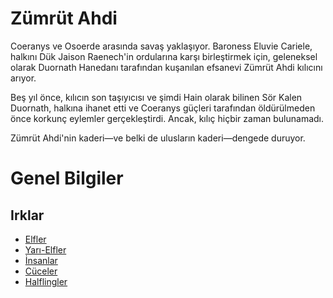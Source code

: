 # Zümrüt Ahdi

Coeranys ve Osoerde arasında savaş yaklaşıyor. Baroness Eluvie Cariele, halkını Dük Jaison Raenech'in ordularına karşı birleştirmek için, geleneksel olarak Duornath Hanedanı tarafından kuşanılan efsanevi Zümrüt Ahdi kılıcını arıyor.

Beş yıl önce, kılıcın son taşıyıcısı ve şimdi Hain olarak bilinen Sör Kalen Duornath, halkına ihanet etti ve Coeranys güçleri tarafından öldürülmeden önce korkunç eylemler gerçekleştirdi. Ancak, kılıç hiçbir zaman bulunamadı.

Zümrüt Ahdi'nin kaderi—ve belki de ulusların kaderi—dengede duruyor.

# Genel Bilgiler
## Irklar
- [Elfler](tr/Races/Cerilian_Elf.md)
- [Yarı-Elfler](tr/Races/Half-Elf.md)
- [İnsanlar](tr/Races/Human.md)
- [Cüceler](tr/Races/Dwarf.md)
- [Halflingler](tr/Races/Halfling.md)
